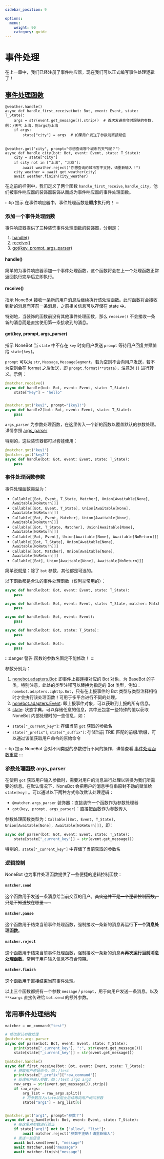 ```yaml
---
sidebar_position: 9

options:
  menu:
    weight: 90
    category: guide
---
```


# 事件处理

在上一章中，我们已经注册了事件响应器，现在我们可以正式编写事件处理逻辑了！

## [事件处理函数](../api/typing.md#handler)

```python{1,2,8,9}
@weather.handle()
async def handle_first_receive(bot: Bot, event: Event, state: T_State):
    args = str(event.get_message()).strip()  # 首次发送命令时跟随的参数，例：/天气 上海，则args为上海
    if args:
        state["city"] = args  # 如果用户发送了参数则直接赋值


@weather.got("city", prompt="你想查询哪个城市的天气呢？")
async def handle_city(bot: Bot, event: Event, state: T_State):
    city = state["city"]
    if city not in ["上海", "北京"]:
        await weather.reject("你想查询的城市暂不支持，请重新输入！")
    city_weather = await get_weather(city)
    await weather.finish(city_weather)
```

在之前的样例中，我们定义了两个函数 `handle_first_receive`, `handle_city`，他们被事件响应器的装饰器装饰从而成为事件响应器的事件处理函数。

:::tip 提示
在事件响应器中，事件处理函数是**顺序**执行的！
:::

### 添加一个事件处理函数

事件响应器提供了三种装饰事件处理函数的装饰器，分别是：

1. [handle()](../api/matcher.md#classmethod-handle)
2. [receive()](../api/matcher.md#classmethod-receive)
3. [got(key, prompt, args_parser)](../api/matcher.md#classmethod-got-key-prompt-none-args-parser-none)

#### handle()

简单的为事件响应器添加一个事件处理函数，这个函数将会在上一个处理函数正常返回执行完毕后立即执行。

#### receive()

指示 NoneBot 接收一条新的用户消息后继续执行该处理函数。此时函数将会接收到新的消息而非前一条消息，之前相关信息可以存储在 state 中。

特别地，当装饰的函数前没有其他事件处理函数，那么 `receive()` 不会接收一条新的消息而是直接使用第一条接收到的消息。

#### got(key, prompt, args_parser)

指示 NoneBot 当 `state` 中不存在 `key` 时向用户发送 `prompt` 等待用户回复并赋值给 `state[key]`。

`prompt` 可以为 `str`, `Message`, `MessageSegment`，若为空则不会向用户发送，若不为空则会在 format 之后发送，即 `prompt.format(**state)`，注意对 `{}` 进行转义。示例：

```python
@matcher.receive()
async def handle(bot: Bot, event: Event, state: T_State):
    state["key"] = "hello"


@matcher.got("key2", prompt="{key}!")
async def handle2(bot: Bot, event: Event, state: T_State):
    pass
```

`args_parser` 为参数处理函数，在这里传入一个新的函数以覆盖默认的参数处理。详情参照 [args_parser](#参数处理函数-args-parser)

特别的，这些装饰器都可以套娃使用：

```python
@matcher.got("key1")
@matcher.got("key2")
async def handle(bot: Bot, event: Event, state: T_State):
    pass
```

### 事件处理函数参数

事件处理函数类型为：

- `Callable[[Bot, Event, T_State, Matcher], Union[Awaitable[None], Awaitable[NoReturn]]]`
- `Callable[[Bot, Event, T_State], Union[Awaitable[None], Awaitable[NoReturn]]]`
- `Callable[[Bot, Event, Matcher], Union[Awaitable[None], Awaitable[NoReturn]]]`
- `Callable[[Bot, T_State, Matcher], Union[Awaitable[None], Awaitable[NoReturn]]]`
- `Callable[[Bot, Event], Union[Awaitable[None], Awaitable[NoReturn]]]`
- `Callable[[Bot, T_State], Union[Awaitable[None], Awaitable[NoReturn]]]`
- `Callable[[Bot, Matcher], Union[Awaitable[None], Awaitable[NoReturn]]]`
- `Callable[[Bot], Union[Awaitable[None], Awaitable[NoReturn]]]`

简单说就是：除了 `bot` 参数，其他都是可选的。

以下函数都是合法的事件处理函数（仅列举常用的）：

```python
async def handle(bot: Bot, event: Event, state: T_State):
    pass

async def handle(bot: Bot, event: Event, state: T_State, matcher: Matcher):
    pass

async def handle(bot: Bot, event: Event):
    pass

async def handle(bot: Bot, state: T_State):
    pass

async def handle(bot: Bot):
    pass
```

:::danger 警告
函数的参数名固定不能修改！
:::

参数分别为：

1. [nonebot.adapters.Bot](../api/adapters/README.md#class-bot): 即事件上报连接对应的 Bot 对象，为 BaseBot 的子类。特别注意，此处的类型注释可以替换为指定的 Bot 类型，例如：`nonebot.adapters.cqhttp.Bot`，只有在上报事件的 Bot 类型与类型注释相符时才会执行该处理函数！可用于多平台进行不同的处理。
2. [nonebot.adapters.Event](../api/adapters/README.md#class-event): 即上报事件对象，可以获取到上报的所有信息。
3. [state](../api/typing.md#t-state): 状态字典，可以存储任意的信息，其中还包含一些特殊的值以获取 NoneBot 内部处理时的一些信息，如：

- `state["_current_key"]`: 存储当前 `got` 获取的参数名
- `state["_prefix"]`, `state["_suffix"]`: 存储当前 TRIE 匹配的前缀/后缀，可以通过该值获取用户命令的原始命令

:::tip 提示
NoneBot 会对不同类型的参数进行不同的操作，详情查看 [事件处理函数重载](../advanced/handler/overload.md)
:::

### 参数处理函数 args_parser

在使用 `got` 获取用户输入参数时，需要对用户的消息进行处理以转换为我们所需要的信息。在默认情况下，NoneBot 会把用户的消息字符串原封不动的赋值给 `state[key]` 。可以通过以下两种方式修改默认处理逻辑：

- `@matcher.args_parser` 装饰器：直接装饰一个函数作为参数处理器
- `got(key, prompt, args_parser)`：直接把函数作为参数传入

参数处理函数类型为：`Callable[[Bot, Event, T_State], Union[Awaitable[None], Awaitable[NoReturn]]]`，即：

```python
async def parser(bot: Bot, event: Event, state: T_State):
    state[state["_current_key"]] = str(event.get_message())
```

特别的，`state["_current_key"]` 中存储了当前获取的参数名

### 逻辑控制

NoneBot 也为事件处理函数提供了一些便捷的逻辑控制函数：

#### `matcher.send`

这个函数用于发送一条消息给当前交互的用户。~~其实这并不是一个逻辑控制函数，只是不知道放在哪里……~~

#### `matcher.pause`

这个函数用于结束当前事件处理函数，强制接收一条新的消息再运行**下一个消息处理函数**。

#### `matcher.reject`

这个函数用于结束当前事件处理函数，强制接收一条新的消息再**再次运行当前消息处理函数**。常用于用户输入信息不符合预期。

#### `matcher.finish`

这个函数用于直接结束当前事件处理。

以上三个函数都拥有一个参数 `message` / `prompt`，用于向用户发送一条消息。以及 `**kwargs` 直接传递给 `bot.send` 的额外参数。

## 常用事件处理结构

```python
matcher = on_command("test")

# 修改默认参数处理
@matcher.args_parser
async def parse(bot: Bot, event: Event, state: T_State):
    print(state["_current_key"], ":", str(event.get_message()))
    state[state["_current_key"]] = str(event.get_message())

@matcher.handle()
async def first_receive(bot: Bot, event: Event, state: T_State):
    # 获取用户原始命令，如：/test
    print(state["_prefix"]["raw_command"])
    # 处理用户输入参数，如：/test arg1 arg2
    raw_args = str(event.get_message()).strip()
    if raw_args:
        arg_list = raw_args.split()
        # 将参数存入state以阻止后续再向用户询问参数
        state["arg1"] = arg_list[0]


@matcher.got("arg1", prompt="参数？")
async def arg_handle(bot: Bot, event: Event, state: T_State):
    # 在这里对参数进行验证
    if state["arg1"] not in ["allow", "list"]:
        await matcher.reject("参数不正确！请重新输入")
    # 发送一些信息
    await bot.send(event, "message")
    await matcher.send("message")
    await matcher.finish("message")
```
